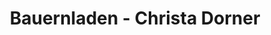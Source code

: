 ---
title: "Bauernladen - Christa Dorner"
url: /aschbach-markt/bauernladen-christa-dorner/
shop: Lebensmittel
---